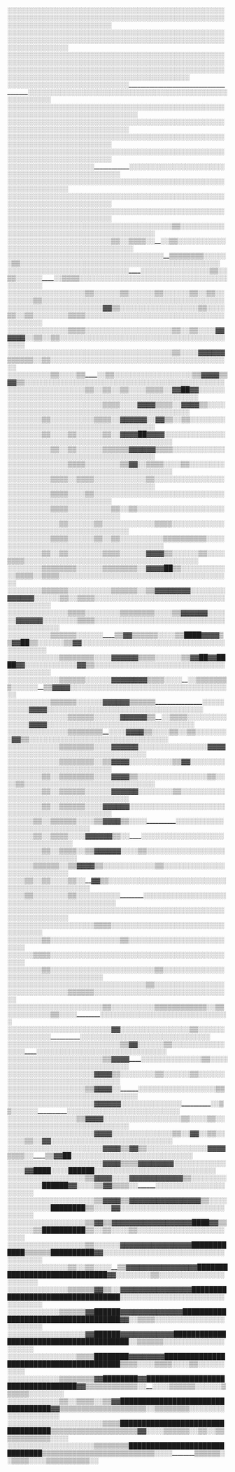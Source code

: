 ░░░░░░░░░░░░░░░░░░░░░░░░░░░░░░░░░░░░░░░░░░░░░░░░░░░░░░░░░░░░░░░░░░░░░░░░░░░░░░░░░░░░░░░░░░░░░░░░░░░░░░░░░░░░░░░░░░░░░░░░░░░░
░░░░░░░░░░░░░░░░░░░░░░░░░░░░░░░░░░░░░░░░░░__________░░░░░░░░░░░░░░░░░░░░░░░░░░░░░░░░░░░░░░░░░░░░░░░░░░░░░░░░░░░░░░░░░░░░░░░░
░░░░░░░░░░░░░░░░░░░░░░░░░░░░░░░░░░░░________________________░░░░░░░░░░░░░░░░░░░░░░░░░░░░░░░░░░░░░░░░░░░░░░░░░░░░░░░░░░░░░░░░
░░░░░░░░░░░░░░░░░░░░░░░░░░░░░░░░________________________________░░░░░░░░░░░░░░░░░░░░░░░░░░░░░░░░░░░░░░░░░░░░░░░░░░░░░░░░░░░░
░░░░░░░░░░░░░░░░░░░░░░░░░░░░________________________________________░░░░░░░░░░░░░░░░░░░░░░░░░░░░░░░░░░░░░░░░░░░░░░░░░░░░░░░░
░░░░░░░░░░░░░░░░░░░░░░░░░░________________________________░░____________░░░░░░░░░░░░░░░░░░░░░░░░░░░░░░░░░░░░░░░░░░░░░░░░░░░░
░░░░░░░░░░░░░░░░░░░░░░░░____________░░______________________░░____________░░░░░░░░░░░░░░░░░░░░░░░░░░░░░░░░░░░░░░░░░░░░░░░░░░
░░░░░░░░░░░░░░░░░░░░░░______________░░________________________░░____________░░░░░░░░░░░░░░░░░░░░░░░░░░░░░░░░░░░░░░░░░░░░░░░░
░░░░░░░░░░░░░░░░░░░░______________░░░░________________________░░____________░░░░░░░░░░░░░░░░░░░░░░░░░░░░░░░░░░░░░░░░░░░░░░░░
░░░░░░░░░░░░░░░░░░________________░░__________________________░░______________░░░░░░░░░░░░░░░░░░░░░░░░░░░░░░░░░░░░░░░░░░░░░░
░░░░░░░░░░░░░░░░░░________________░░____________________________________________░░░░░░░░░░░░░░░░░░░░░░░░░░░░░░░░░░░░░░░░░░░░
░░░░░░░░░░░░░░░░__________________░░____________________░░__░░__░░__░░░░__░░____░░░░░░░░░░░░░░░░░░░░░░░░░░░░░░░░░░░░░░░░░░░░
░░░░░░░░░░░░░░░░________________░░░░____________░░________░░░░__░░______░░░░______░░░░░░░░░░░░░░░░░░░░░░░░░░░░░░░░░░░░░░░░░░
░░░░░░░░░░░░░░__________________░░░░░░__________░░░░░░____░░░░░░░░░░__░░__▒▒░░____░░░░░░░░░░░░░░░░░░░░░░░░░░░░░░░░░░░░░░░░░░
░░░░░░░░░░░░░░__________________░░░░░░____________░░░░____▒▒░░▒▒▒▒░░__░░____▒▒______░░░░░░░░░░░░░░░░░░░░░░░░░░░░░░░░░░░░░░░░
░░░░░░░░░░░░░░░░______░░______░░░░░░░░____░░░░____░░░░░░__▒▒▒▒▒▒▒▒░░░░░░____▒▒░░░░░░░░░░░░░░░░░░░░░░░░░░░░░░░░░░░░░░░░░░░░░░
░░░░░░░░░░░░░░________░░░░__░░░░░░░░░░____░░░░░░__░░░░░░░░░░▒▒░░▒▒░░░░░░____░░▒▒▒▒░░░░░░░░░░░░░░░░░░░░░░░░░░░░░░░░░░░░░░░░░░
░░░░░░░░░░░░░░________░░░░__▒▒__░░░░____░░▒▒░░░░__░░▒▒░░░░░░▒▒░░▒▒░░░░______░░░░▒▒░░░░░░░░░░░░░░░░░░░░░░░░░░░░░░░░░░░░░░░░░░
░░░░░░░░░░░░░░░░░░░░__░░__▓▓▒▒__░░░░__░░░░░░░░░░░░░░▒▒░░░░__▒▒░░▒▒__░░░░░░░░____▒▒▒▒░░░░░░░░░░░░░░░░░░░░░░░░░░░░░░░░░░░░░░░░
░░░░░░░░░░__░░________░░__▒▒▒▒__░░░░░░░░░░░░░░░░░░░░▒▒░░▒▒__░░░░▓▓▓▓▓▓░░▒▒░░____▒▒░░░░░░░░░░░░░░░░░░░░░░░░░░░░░░░░░░░░░░░░░░
░░░░░░░░░░____░░______░░░░░░░░░░░░░░░░░░░░░░__░░__░░▒▒░░░░____▓▓▓▓▓▓▒▒▒▒▒▒░░____▒▒░░░░░░░░░░░░░░░░░░░░░░░░░░░░░░░░░░░░░░░░░░
░░░░░░░░░░____▒▒░░____░░▒▒____░░▒▒░░░░░░░░__░░░░____░░░░░░____▒▒▓▓▓▓▒▒▓▓▒▒░░____░░░░░░░░░░░░░░░░░░░░░░░░░░░░░░░░░░░░░░░░░░░░
░░░░░░░░______░░░░░░__░░░░______▒▒░░▒▒░░▒▒░░░░▒▒______▒▒______░░▓▓██▓▓░░░░░░____░░░░░░░░░░░░░░░░░░░░░░░░░░░░░░░░░░░░░░░░░░░░
░░░░░░░░______░░░░░░░░░░░░______░░▒▒▒▒░░░░▓▓▓▓▒▒▒▒____░░________▓▓▓▓▒▒░░________░░░░░░░░░░░░░░░░░░░░░░░░░░░░░░░░░░░░░░░░░░░░
░░░░░░░░________▒▒░░░░░░░░______░░▒▒▒▒░░▓▓▓▓▓▓░░▓▓______________▒▒░░▒▒____________░░░░░░░░░░░░░░░░░░░░░░░░░░░░░░░░░░░░░░░░░░
░░░░░░░░________▒▒░░░░▒▒░░______░░░░▒▒░░▓▓▓▓██▓▓▓▓░░____________░░░░░░____░░______░░░░░░░░░░░░░░░░░░░░░░░░░░░░░░░░░░░░░░░░░░
░░░░░░░░________░░▒▒░░▒▒░░______░░░░▒▒▒▒▒▒▓▓▓▓▓▓▒▒▒▒______________________░░__░░__░░░░░░░░░░░░░░░░░░░░░░░░░░░░░░░░░░░░░░░░░░
░░░░░░░░______░░░░░░▒▒▒▒░░__░░░░░░▒▒__▓▓░░▒▒▒▒░░░░▒▒______________________░░____░░░░░░░░░░░░░░░░░░░░░░░░░░░░░░░░░░░░░░░░░░░░
░░░░░░░░______░░▒▒▒▒░░▒▒▒▒░░░░░░░░░░____░░__▒▒░░░░________________________░░____░░░░░░░░░░░░░░░░░░░░░░░░░░░░░░░░░░░░░░░░░░░░
░░░░░░░░______░░▒▒▒▒░░░░▒▒░░░░░░░░░░____________________________________________░░░░░░░░░░░░░░░░░░░░░░░░░░░░░░░░░░░░░░░░░░░░
░░░░░░░░______░░▒▒▒▒░░░░░░░░░░▒▒░░▒▒____________________________________░░______░░░░░░░░░░░░░░░░░░░░░░░░░░░░░░░░░░░░░░░░░░░░
░░░░░░░░______░░░░▒▒░░░░░░▒▒░░░░░░░░__________________________________░░░░______▒▒▒▒░░░░░░░░░░░░░░░░░░░░░░░░░░░░░░░░░░░░░░░░
░░░░░░░░______░░▒▒▒▒░░░░░░▒▒░░▒▒░░░░░░░░░░__________________________▒▒▒▒▒▒______▒▒▒▒░░░░░░░░░░░░░░░░░░░░░░░░░░░░░░░░░░░░░░░░
░░░░░░░░______▒▒░░▒▒░░░░░░░░▒▒▒▒░░░░░░▓▓▓▓▒▒░░____________________░░__░░▒▒░░░░__▒▒▒▒░░░░░░░░░░░░░░░░░░░░░░░░░░░░░░░░░░░░░░░░
░░░░░░░░______▒▒▒▒▒▒▒▒░░░░░░▒▒▒▒▒▒▒▒░░▓▓▓▓██▒▒░░░░░░░░__________░░______░░▒▒▒▒░░▒▒▒▒░░░░░░░░░░░░░░░░░░░░░░░░░░░░░░░░░░░░░░░░
░░░░░░░░______▒▒▒▒▒▒░░░░░░░░░░▒▒▒▒▒▒░░▒▒▓▓▓▓▓▓▓▓░░░░░░░░▓▓▓▓▓▓░░________░░░░▒▒░░▒▒▒▒░░░░░░░░░░░░░░░░░░░░░░░░░░░░░░░░░░░░░░░░
░░░░░░░░__░░░░░░▒▒▒▒░░░░░░░░__▒▒▒▒▒▒▒▒░░░░▒▒▓▓▓▓▓▓░░░░░░▓▓▓▓▓▓░░________░░░░░░▒▒▒▒░░░░░░░░░░░░░░░░░░░░░░░░░░░░░░░░░░░░░░░░░░
░░░░░░░░__░░__▒▒▒▒▒▒░░░░░░____▒▒▓▓▒▒▒▒▒▒░░░░▒▒████▓▓▓▓▒▒▓▓██▒▒________░░__░░░░▒▒▓▓░░░░░░░░░░░░░░░░░░░░░░░░░░░░░░░░░░░░░░░░░░
░░░░░░░░__░░░░▒▒▒▒▒▒▒▒░░░░____▓▓▓▓▓▓▒▒▒▒░░░░░░▒▒▓▓██▓▓████▓▓░░____░░__░░__░░░░░░▓▓▒▒░░░░░░░░░░░░░░░░░░░░░░░░░░░░░░░░░░░░░░░░
░░░░░░░░__░░░░▒▒▒▒▒▒░░░░░░____▓▓▓▓▓▓▓▓▒▒▒▒░░░░__░░▒▒▒▒▒▒▒▒░░__________░░____░░__▒▒▓▓▓▓░░░░░░░░░░░░░░░░░░░░░░░░░░░░░░░░░░░░░░
░░░░░░____░░░░▒▒▒▒▒▒░░░░░░____▓▓▓▓▓▓▒▒__▒▒▒▒____________________░░__░░░░____░░____░░▓▓▓▓░░░░░░░░░░░░░░░░░░░░░░░░░░░░░░░░░░░░
░░░░░░░░░░░░░░▒▒▒▒▒▒░░░░░░____▓▓▓▓▓▓▒▒__░░▒▒▒▒░░________________░░░░░░░░░░__________░░▓▓▓▓░░░░░░░░░░░░░░░░░░░░░░░░░░░░░░░░░░
░░░░░░░░░░░░░░▒▒▒▒▒▒▒▒__░░____░░▓▓▓▓▒▒____░░░░▒▒________________░░▒▒░░░░░░____________░░▓▓▒▒░░░░░░░░░░░░░░░░░░░░░░░░░░░░░░░░
░░░░░░░░░░░░▒▒▒▒▒▒▒▒░░__░░______▓▓▓▓▓▓______░░░░________________░░░░░░░░░░░░____________▓▓▓▓░░░░░░░░░░░░░░░░░░░░░░░░░░░░░░░░
░░░░░░░░░░░░▒▒▒▒▒▒▒▒____░░______▒▒▓▓▓▓________░░________________░░__________░░______░░░░▒▒▓▓░░░░░░░░░░░░░░░░░░░░░░░░░░░░░░░░
░░░░░░░░▒▒░░▒▒▒▒▒▒▒▒____░░______░░▓▓▓▓▒▒______░░______░░░░░░░░░░______________░░__░░__▒▒░░░░▒▒░░░░░░░░░░░░░░░░░░░░░░░░░░░░░░
░░░░░░░░▒▒░░▒▒▒▒▒▒░░__░░░░________▓▓▓▓▓▓____________░░________░░________________░░░░▒▒░░░░░░░░░░░░░░░░░░░░░░░░░░░░░░░░░░░░░░
░░░░░░░░▒▒░░▒▒▒▒▒▒____░░░░________▓▓▓▓▓▓░░______░░░░____________░░______________░░░░░░░░______░░░░░░░░░░░░░░░░░░░░░░░░░░░░░░
░░░░░░__▒▒░░▒▒▒▒▒▒______░░░░______▒▒▓▓▓▓▒▒______░░________________________________░░__________░░░░░░░░░░░░░░░░░░░░░░░░░░░░░░
░░░░░░__▒▒░░▒▒▒▒░░________░░________▓▓▓▓▓▓▒▒░░____░░______________░░____________░░______________░░░░░░░░░░░░░░░░░░░░░░░░░░░░
░░░░░░░░▒▒░░▒▒▒▒____________░░______▒▒▓▓▓▓▓▓░░░░▒▒░░__________________________░░______________░░░░░░░░░░░░░░░░░░░░░░░░░░░░░░
░░░░░░__▒▒__▒▒▒▒____________░░______▒▒▓▓▓▓▒▒░░░░░░░░________________░░________░░______________▒▒░░░░░░░░░░░░░░░░░░░░░░░░░░░░
░░░░▒▒░░▒▒░░░░▒▒__________________░░__▓▓▒▒░░░░░░░░░░________________░░______░░______________░░░░░░░░░░░░░░░░░░░░░░░░░░░░░░░░
░░░░▒▒░░░░░░░░▒▒______________░░____░░░░░░░░________░░░░░░░░░░____________________________░░░░░░░░░░░░░░░░░░░░░░░░░░░░░░░░░░
░░░░░░░░░░░░░░░░________________░░__░░░░░░______________________________░░░░░░____________░░░░░░░░░░░░░░░░░░░░░░░░░░░░░░░░░░
░░░░░░░░░░░░__░░______________░░░░░░▒▒▒▒__________________________________________________░░░░░░░░░░░░░░░░░░░░░░░░░░░░░░░░░░
░░░░░░░░▒▒░░░░░░____________░░░░░░░░░░▒▒__________________________________________________________░░░░░░░░░░░░░░░░░░░░░░░░░░
░░░░░░▒▒▒▒░░░░░░__________░░░░░░░░░░░░░░░░____________________________________________________________░░░░░░░░░░░░░░░░░░░░░░
░░░░░░░░▒▒░░░░░░__░░░░░░░░░░░░░░░░░░▒▒░░░░__________________________________░░░░░░░░░░________________░░░░░░░░░░░░░░░░░░░░░░
░░░░░░░░░░░░░░░░______░░░░____░░░░░░░░░░░░▒▒░░░░░░░░░░░░░░░░░░░░░░░░░░░░░░▒▒▒▒▒▒░░░░░░░░░░____________░░░░░░░░░░░░░░░░░░░░░░
░░░░░░░░░░░░░░____________░░░░░░░░▒▒____░░░░░░░░░░▒▒▒▒▒▒▒▒▒▒▒▒░░▒▒░░░░░░░░░░▒▒░░░░________░░░░░░░░____░░░░░░░░░░░░░░░░░░░░░░
░░░░░░░░░░░░░░________░░░░░░░░░░▓▓░░______░░░░░░░░░░░░░░▒▒░░░░░░░░________░░░░░░░░__________░░░░░░░░__░░░░░░░░░░░░░░░░░░░░░░
░░░░░░░░░░░░░░░░____░░░░░░░░░░▒▒▓▓________________░░░░░░▒▒░░░░░░__________░░░░░░░░░░__________░░░░░░░░░░░░░░░░░░░░░░░░░░░░░░
░░░░░░░░░░░░░░____░░░░__░░░░▒▒▓▓▓▓________________░░░░░░░░░░░░____________░░__▒▒░░░░____________░░░░░░░░░░░░░░░░░░░░░░░░░░░░
░░░░░░░░░░░░░░________░░░░░░▓▓▓▓▒▒________________░░░░░░░░▒▒░░__________░░____░░▒▒░░░░__________░░░░░░░░░░░░░░░░░░░░░░░░░░░░
░░░░░░░░░░░░░░________░░░░▒▒▓▓▓▓░░______________░░░░░░░░░░░░░░__________░░______░░▒▒░░__________░░░░░░░░░░░░░░░░░░░░░░░░░░░░
░░░░░░░░░░░░░░______░░░░░░▓▓▓▓▓▓░░______________░░░░░░░░░░░░__________░░________▒▒░░░░░░__________░░░░░░░░░░░░░░░░░░░░░░░░░░
░░░░░░░░░░░░________░░░░▒▒▓▓▓▓░░░░______________░░░░░░░░░░░░__░░______▒▒________░░░░▒▒░░░░________░░░░░░░░░░░░░░░░░░░░░░░░░░
░░░░░░░░░░░░░░__░░__░░░░▓▓▓▓░░____░░____________░░░░░░░░░░▒▒░░▓▓░░▒▒░░░░░░________▒▒░░▓▓░░________░░░░░░░░░░░░░░░░░░░░░░░░░░
░░░░░░░░░░░░░░__░░░░░░░░▓▓▓▓____▒▒▓▓▒▒__________░░░░░░░░░░░░░░▓▓▓▓▒▒▒▒░░__________▒▒▓▓██░░░░________░░░░░░░░░░░░░░░░░░░░░░░░
░░░░░░░░░░░░░░░░░░░░░░▓▓▓▓▒▒__▒▒▓▓▓▓▓▓▓▓░░______░░░░░░░░░░░░░░▓▓████░░░░____________██████░░░░______░░░░░░░░░░░░░░░░░░░░░░░░
░░░░░░░░░░░░░░░░__░░▒▒▓▓▓▓░░░░▓▓▓▓▓▓▓▓▓▓▓▓▒▒__░░░░░░░░░░░░░░░░██████▓▓░░░░__________▒▒▓▓▒▒▒▒░░________░░░░░░░░░░░░░░░░░░░░░░
░░░░░░░░░░░░░░░░░░░░▒▒▓▓▓▓__▒▒▓▓▓▓▓▓▓▓▓▓▓▓▓▓▓▓▒▒░░░░░░░░░░░░░░████████▒▒░░__________░░▓▓░░░░░░░░______░░░░░░░░░░░░░░░░░░░░░░
░░░░░░░░░░░░░░░░__░░▒▒▓▓▒▒__▓▓▓▓▓▓▓▓▓▓▓▓▓▓▓▓▓▓████▓▓▒▒░░░░░░▒▒██████████▒▒░░__________▒▒░░░░▒▒░░______░░░░░░░░░░░░░░░░░░░░░░
░░░░░░░░░░░░░░░░░░▒▒░░░░__░░▓▓▓▓▓▓▓▓▓▓▓▓▓▓▓▓████████████▒▒▒▒▒▒██████████▓▓░░░░________░░░░░░░░░░░░______░░░░░░░░░░░░░░░░░░░░
░░░░░░░░░░░░░░▒▒░░▒▒░░░░__▒▒▓▓▓▓▓▓▓▓▓▓▓▓▓▓▓▓██████████████████████████████▓▓░░__________░░░░░░▒▒░░______░░░░░░░░░░░░░░░░░░░░
░░░░░░░░░░░░░░▒▒▒▒▒▒▓▓▒▒░░▓▓▓▓▓▓▓▓▓▓▓▓▓▓▓▓██████████████████████████████████░░░░________░░░░░░░░░░________░░░░░░░░░░░░░░░░░░
░░░░░░░░░░░░▒▒▒▒▒▒▓▓██████▓▓▓▓▓▓▓▓▓▓▓▓▓▓████████████████████████████████████▓▓░░__________▒▒▒▒░░░░░░______░░░░░░░░░░░░░░░░░░
░░░░░░░░░░░░░░░░░░▓▓██████▓▓▓▓▓▓▓▓▓▓▓▓████████████████████████████████████████░░____________▒▒▒▒▒▒░░__░░░░____░░░░░░░░░░░░░░
░░░░░░░░░░░░░░░░▒▒▒▒████████▓▓▓▓▓▓▓▓████████████████████████████████████████▒▒▒▒░░__________░░▒▒▒▒░░__░░________▒▒░░░░░░░░░░
░░░░░░░░░░░░▒▒▒▒▒▒▒▒▓▓████████▓▓██████████████████████████████████▓▓▒▒▒▒▒▒▒▒▒▒▒▒░░________░░░░▒▒▒▒▒▒░░░░____░░▒▒▒▒▒▒░░░░░░░░
░░░░░░░░░░░░▒▒░░▒▒▒▒░░▒▒▓▓██████████████████████████████████▓▓▒▒▒▒▒▒▒▒▒▒▒▒▒▒▒▒▒▒▒▒░░____________▒▒▒▒▒▒▒▒░░░░░░░░░░░░░░░░░░░░
░░░░░░░░░░░░░░░░░░░░░░▒▒▒▒██████████████████████████████████▒▒▒▒▒▒▒▒▒▒▒▒▒▒▒▒▒▒▒▒▓▓░░__░░________▒▒▒▒▒▒░░▒▒░░▒▒▒▒▒▒▒▒▒▒▒▒░░░░
░░░░░░░░░░░░░░░░░░░░▒▒▒▒▒▒▒▒██████████████████████████████▒▒▒▒▒▒▒▒▒▒▒▒▒▒▒▒▒▒▒▒▒▒▒▒▒▒░░░░________▒▒▒▒▒▒░░▒▒▒▒░░░░▒▒▒▒▒▒▒▒▒▒░░
